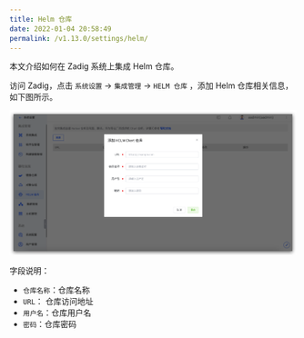 ```yaml
---
title: Helm 仓库
date: 2022-01-04 20:58:49
permalink: /v1.13.0/settings/helm/
---
```


本文介绍如何在 Zadig 系统上集成 Helm 仓库。

访问 Zadig，点击 `系统设置` ->  `集成管理` -> `HELM 仓库` ，添加 Helm 仓库相关信息，如下图所示。

![add_helm_repository](./_images/add_helm_repository.png)

字段说明：

- `仓库名称`：仓库名称
- `URL`： 仓库访问地址
- `用户名`：仓库用户名
- `密码`：仓库密码
